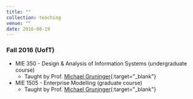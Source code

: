 ```yaml
---
title: ""
collection: teaching
venue: ""
date: 2016-08-19
---
```


### Fall 2016 (UofT)
* MIE 350 - Design & Analysis of Information Systems (undergraduate course)
    * Taught by Prof. [Michael Gruninger](http://stl.mie.utoronto.ca/gruninger.html){:target="_blank"}  
* MIE 1505 - Enterprise Modelling (graduate course)
    * Taught by Prof. [Michael Gruninger](http://stl.mie.utoronto.ca/gruninger.html){:target="_blank"}